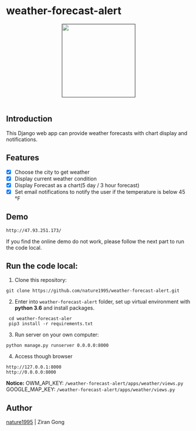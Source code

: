 # weather-forecast-alert

<div align="center">
    <a href=""><img src="https://i.loli.net/2019/03/02/5c79e69702a5f.png" width="200" hegiht="200"/></a>
</div>
<br>

## Introduction  
This Django web app can provide weather forecasts with chart display and notifications.

## Features  
- [x] Choose the city to get weather
- [X] Display current weather condition
- [x] Display Forecast as a chart(5 day / 3 hour forecast)
- [x] Set email notifications to notify the user if the temperature is below 45 °F

## Demo
```
http://47.93.251.173/  
```
If you find the online demo do not work, please follow the next part to run the code local.

## Run the code local:  
1. Clone this repository:
```
git clone https://github.com/nature1995/weather-forecast-alert.git
```
2. Enter into `weather-forecast-alert`  folder, set up virtual environment with **python 3.6** and install packages.
```
 cd weather-forecast-aler
 pip3 install -r requirements.txt
```
3. Run server on your own computer:
```
python manage.py runserver 0.0.0.0:8000
```
4. Access though browser
```
http://127.0.0.1:8000
http://0.0.0.0:8000
```
**Notice:**
OWM_API_KEY: `/weather-forecast-alert/apps/weather/views.py`
GOOGLE_MAP_KEY: `/weather-forecast-alert/apps/weather/views.py`

## Author  
[nature1995](https://github.com/nature1995) | Ziran Gong

